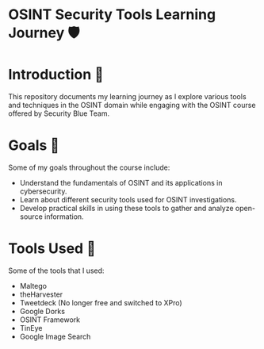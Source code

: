 # OSINT Security Tools Learning Journey 🛡️
# Introduction 🚀
This repository documents my learning journey as I explore various tools and techniques in the OSINT domain while engaging with the OSINT course offered by Security Blue Team.

# Goals 🎯
Some of my goals throughout the course include:
- Understand the fundamentals of OSINT and its applications in cybersecurity.
- Learn about different security tools used for OSINT investigations.
- Develop practical skills in using these tools to gather and analyze open-source information.

# Tools Used 🔧
Some of the tools that I used:
- Maltego 
- theHarvester 
- Tweetdeck (No longer free and switched to XPro)
- Google Dorks 
- OSINT Framework
- TinEye
- Google Image Search
  



